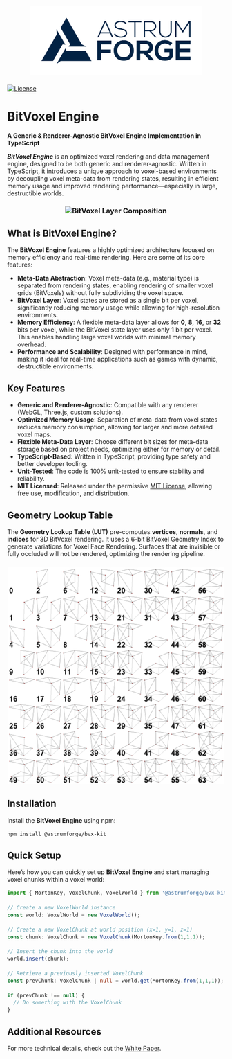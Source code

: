 <h3 align="center">
  <img src="graphics/icon_2.png?raw=true" alt="Astrum Forge Studios Logo" width="400">
</h3>

[![License](https://img.shields.io/badge/license-MIT-orange.svg?style=flat)](LICENSE)

# BitVoxel Engine

**A Generic & Renderer-Agnostic BitVoxel Engine Implementation in TypeScript**

**_BitVoxel Engine_** is an optimized voxel rendering and data management engine, designed to be both generic and renderer-agnostic. Written in TypeScript, it introduces a unique approach to voxel-based environments by decoupling voxel meta-data from rendering states, resulting in efficient memory usage and improved rendering performance—especially in large, destructible worlds.

<h3 align="center">
  <img src="graphics/info.jpg?raw=true" alt="BitVoxel Layer Composition" width="800">
</h3>

## What is BitVoxel Engine?

The **BitVoxel Engine** features a highly optimized architecture focused on memory efficiency and real-time rendering. Here are some of its core features:

- **Meta-Data Abstraction**: Voxel meta-data (e.g., material type) is separated from rendering states, enabling rendering of smaller voxel grids (BitVoxels) without fully subdividing the voxel space.
- **BitVoxel Layer**: Voxel states are stored as a single bit per voxel, significantly reducing memory usage while allowing for high-resolution environments.
- **Memory Efficiency**: A flexible meta-data layer allows for **0**, **8**, **16**, or **32** bits per voxel, while the BitVoxel state layer uses only **1** bit per voxel. This enables handling large voxel worlds with minimal memory overhead.
- **Performance and Scalability**: Designed with performance in mind, making it ideal for real-time applications such as games with dynamic, destructible environments.

## Key Features

- **Generic and Renderer-Agnostic**: Compatible with any renderer (WebGL, Three.js, custom solutions).
- **Optimized Memory Usage**: Separation of meta-data from voxel states reduces memory consumption, allowing for larger and more detailed voxel maps.
- **Flexible Meta-Data Layer**: Choose different bit sizes for meta-data storage based on project needs, optimizing either for memory or detail.
- **TypeScript-Based**: Written in TypeScript, providing type safety and better developer tooling.
- **Unit-Tested**: The code is 100% unit-tested to ensure stability and reliability.
- **MIT Licensed**: Released under the permissive [MIT License](LICENSE), allowing free use, modification, and distribution.

## Geometry Lookup Table

The **Geometry Lookup Table (LUT)** pre-computes **vertices**, **normals**, and **indices** for 3D BitVoxel rendering. It uses a 6-bit BitVoxel Geometry Index to generate variations for Voxel Face Rendering. Surfaces that are invisible or fully occluded will not be rendered, optimizing the rendering pipeline.

<h3 align="center">
  <img src="graphics/lut.png?raw=true" alt="BitVoxel LUT Image" width="500">
</h3>

## Installation

Install the **BitVoxel Engine** using npm:

```bash
npm install @astrumforge/bvx-kit
```

## Quick Setup

Here’s how you can quickly set up **BitVoxel Engine** and start managing voxel chunks within a voxel world:

```typescript
import { MortonKey, VoxelChunk, VoxelWorld } from '@astrumforge/bvx-kit';

// Create a new VoxelWorld instance
const world: VoxelWorld = new VoxelWorld();

// Create a new VoxelChunk at world position (x=1, y=1, z=1)
const chunk: VoxelChunk = new VoxelChunk(MortonKey.from(1,1,1));

// Insert the chunk into the world
world.insert(chunk);

// Retrieve a previously inserted VoxelChunk
const prevChunk: VoxelChunk | null = world.get(MortonKey.from(1,1,1));

if (prevChunk !== null) {
  // Do something with the VoxelChunk
}
```

## Additional Resources

For more technical details, check out the [White Paper](whitepaper.pdf).